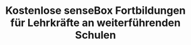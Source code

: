 ---
place: "Weinheim"
title: "Kostenlose senseBox Fortbildungen für Lehrkräfte an weiterführenden Schulen"
description: "Die Hopp Foundation for computer literacy & informatics bietet sechs unterschiedliche, kostenlose senseBox Fortbildungen zu den Themen Physical Computing, IoT, Luftqualitätsmessung, Smart Cities, Citizen Science und Digital Farming an. Anmeldung weiter Informationen <a href=\"/hier\">https://snsbx.de/hopp-foundation</a>"
link: "https://www.hopp-foundation.de/workshops/lehrer-workshops/weiterfuehrende-schulen/informatik/"
starting-date: 2020-03-10
ending-date: 2020-03-14
---